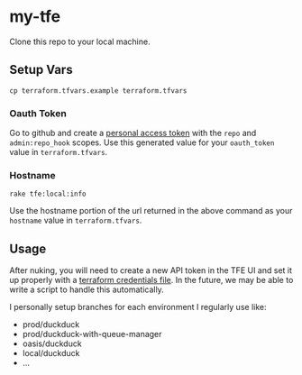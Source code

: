 # my-tfe

Clone this repo to your local machine.

## Setup Vars
```
cp terraform.tfvars.example terraform.tfvars
```

### Oauth Token
Go to github and create a [personal access token](https://github.com/settings/tokens/new)
with the `repo` and `admin:repo_hook` scopes. Use this generated value for your
`oauth_token` value in `terraform.tfvars`.

### Hostname
```
rake tfe:local:info
```
Use the hostname portion of the url returned in the above command as your
`hostname` value in `terraform.tfvars`.


## Usage
After nuking, you will need to create a new API token in the TFE UI and set it
up properly with a [terraform credentials file](https://www.terraform.io/docs/commands/cli-config.html#available-settings). In the future, we may be able
to write a script to handle this automatically.

I personally setup branches for each environment I regularly use like:
* prod/duckduck
* prod/duckduck-with-queue-manager
* oasis/duckduck
* local/duckduck
* ...
